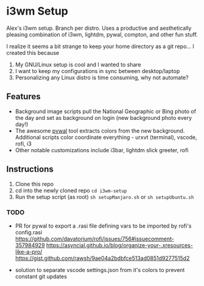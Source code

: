 # i3wm Setup

Alex's i3wm setup. Branch per distro. Uses a productive and aesthetically pleasing combination of i3wm, lightdm, pywal, compton, and other fun stuff.

I realize it seems a bit strange to keep your home directory as a git repo... I created this because

1. My GNU/Linux setup is cool and I wanted to share
2. I want to keep my configurations in sync between desktop/laptop
3. Personalizing any Linux distro is time consuming, why not automate?

## Features

- Background image scripts pull the National Geographic or Bing photo of the day and set as background on login (new background photo every day!)
- The awesome [pywal](https://github.com/dylanaraps/pywal) tool extracts colors from the new background. Additional scripts color coordinate everything - urxvt (terminal), vscode, rofi, i3
- Other notable customizations include i3bar, lightdm slick greeter, rofi

## Instructions

1. Clone this repo
2. cd into the newly cloned repo `cd i3wm-setup`
3. Run the setup script (as root) `sh setupManjaro.sh` or `sh setupUbuntu.sh`

### TODO

- PR for pywal to export a .rasi file defining vars to be imported by rofi's config.rasi
  https://github.com/davatorium/rofi/issues/756#issuecomment-357984929
  https://asyncial.github.io/blog/organize-your-.xresources-like-a-pro/
  https://gist.github.com/rawsh/9ae04a2bdbfce513ad0851d9277515d2

- solution to separate vscode settings.json from it's colors to prevent constant git updates
